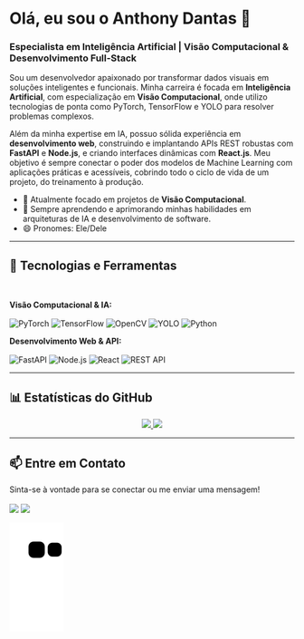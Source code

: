 # Olá, eu sou o Anthony Dantas 👋
### Especialista em Inteligência Artificial | Visão Computacional & Desenvolvimento Full-Stack

Sou um desenvolvedor apaixonado por transformar dados visuais em soluções inteligentes e funcionais. Minha carreira é focada em **Inteligência Artificial**, com especialização em **Visão Computacional**, onde utilizo tecnologias de ponta como PyTorch, TensorFlow e YOLO para resolver problemas complexos.

Além da minha expertise em IA, possuo sólida experiência em **desenvolvimento web**, construindo e implantando APIs REST robustas com **FastAPI** e **Node.js**, e criando interfaces dinâmicas com **React.js**. Meu objetivo é sempre conectar o poder dos modelos de Machine Learning com aplicações práticas e acessíveis, cobrindo todo o ciclo de vida de um projeto, do treinamento à produção.

- 🔭 Atualmente focado em projetos de **Visão Computacional**.
- 🌱 Sempre aprendendo e aprimorando minhas habilidades em arquiteturas de IA e desenvolvimento de software.
- 😄 Pronomes: Ele/Dele

---

## 🚀 Tecnologias e Ferramentas

<div style="display: inline_block"><br>
  <p><strong>Visão Computacional & IA:</strong></p>
  <img align="center" alt="PyTorch" height="30" width="40" src="https://img.shields.io/badge/PyTorch-%23EE4C2C.svg?style=for-the-badge&logo=PyTorch&logoColor=white">
  <img align="center" alt="TensorFlow" height="30" width="40" src="https://img.shields.io/badge/TensorFlow-%23FF6F00.svg?style=for-the-badge&logo=TensorFlow&logoColor=white">
  <img align="center" alt="OpenCV" height="30" width="40" src="https://img.shields.io/badge/OpenCV-5C3EE8?style=for-the-badge&logo=opencv&logoColor=white">
  <img align="center" alt="YOLO" height="30" width="40" src="https://img.shields.io/badge/YOLO-00FFFF?style=for-the-badge&logo=yolo&logoColor=black">
  <img align="center" alt="Python" height="30" width="40" src="https://img.shields.io/badge/Python-3776AB?style=for-the-badge&logo=python&logoColor=white">

  <p><strong>Desenvolvimento Web & API:</strong></p>
  <img align="center" alt="FastAPI" height="30" width="40" src="https://img.shields.io/badge/FastAPI-005571?style=for-the-badge&logo=fastapi&logoColor=white">
  <img align="center" alt="Node.js" height="30" width="40" src="https://img.shields.io/badge/Node.js-339933?style=for-the-badge&logo=nodedotjs&logoColor=white">
  <img align="center" alt="React" height="30" width="40" src="https://img.shields.io/badge/React-20232A?style=for-the-badge&logo=react&logoColor=61DAFB">
  <img align="center" alt="REST API" height="30" width="40" src="https://img.shields.io/badge/API_REST-000000?style=for-the-badge&logo=sensu&logoColor=white">
</div>

---

## 📊 Estatísticas do GitHub

<div align="center">
  <a href="https://github.com/JAnthonyDs">
    <img height="180em" src="https://github-readme-stats.vercel.app/api?username=janthonyds&show_icons=true&theme=dracula&include_all_commits=true&count_private=true"/>
    <img height="180em" src="https://github-readme-stats.vercel.app/api/top-langs/?username=janthonyds&layout=compact&langs_count=7&theme=dracula"/>
  </a>
</div>

---

## 📫 Entre em Contato

<p align="left">
Sinta-se à vontade para se conectar ou me enviar uma mensagem!
<br><br>
<a href="mailto:anthonydantas15@gmail.com"><img src="https://img.shields.io/badge/-Gmail-%23333?style=for-the-badge&logo=gmail&logoColor=white" target="_blank"></a>
<a href="https://www.linkedin.com/in/anthony-dantas-7a3517178/" target="_blank"><img src="https://img.shields.io/badge/-LinkedIn-%230077B5?style=for-the-badge&logo=linkedin&logoColor=white" target="_blank"></a>
</p>

![Snake animation](https://github.com/janthonyds/janthonyds/blob/output/github-contribution-grid-snake.svg)
